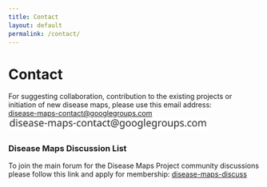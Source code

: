 ```yaml
---
title: Contact
layout: default
permalink: /contact/
---
```


#  Contact

For suggesting collaboration, contribution to the existing projects or initiation of new disease maps, please use this email address:  
disease-maps-contact@googlegroups.com  
<img src="/images/disease-maps-contact.jpg" width="400px"/>

<!--
### Disease Maps Project Leaders
Alexander Mazein a.mazein(at)gmail.com  
Marek Ostaszewski marek.ostaszewski(at)uni.lu  
Inna Kuperstein inna.kuperstein(at)curie.fr  
Anna Niarakis anna.niaraki(at)univ-evry.fr  
-->

### Disease Maps Discussion List

To join the main forum for the Disease Maps Project community discussions please follow this link and apply for membership: <a href="https://groups.google.com/forum/#!forum/disease-maps-discuss" target="_blank">disease-maps-discuss</a>  
